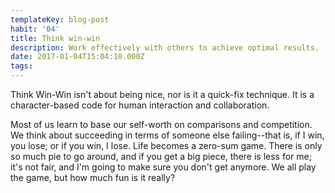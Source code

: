 ```yaml
---
templateKey: blog-post
habit: '04'
title: Think win-win
description: Work effectively with others to achieve optimal results.
date: 2017-01-04T15:04:10.000Z
tags:
---
```


Think Win-Win isn't about being nice, nor is it a quick-fix technique. It is a character-based code for human interaction and collaboration. 

Most of us learn to base our self-worth on comparisons and competition. We think about succeeding in terms of someone else failing--that is, if I win, you lose; or if you win, I lose. Life becomes a zero-sum game. There is only so much pie to go around, and if you get a big piece, there is less for me; it's not fair, and I'm going to make sure you don't get anymore. We all play the game, but how much fun is it really? 